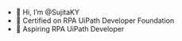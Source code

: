 - 👋 Hi, I’m @SujitaKY
- 👀 Certified on RPA UiPath Developer Foundation
- 🌱 Aspiring RPA UiPath Developer

<!---
SujitaKY/SujitaKY is a ✨ special ✨ repository because its `README.md` (this file) appears on your GitHub profile.
You can click the Preview link to take a look at your changes.
--->
